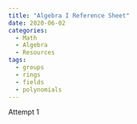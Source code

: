 ```yaml
---
title: "Algebra I Reference Sheet"
date: 2020-06-02
categories:
  - Math
  - Algebra
  - Resources
tags:
  - groups
  - rings
  - fields
  - polynomials
---
```


Attempt 1

<object data="{{ site.url }}/_pdfs/Algebra_I_Reference_Sheet.pdf" width="1000" height="1000" type="application/pdf"></object>


